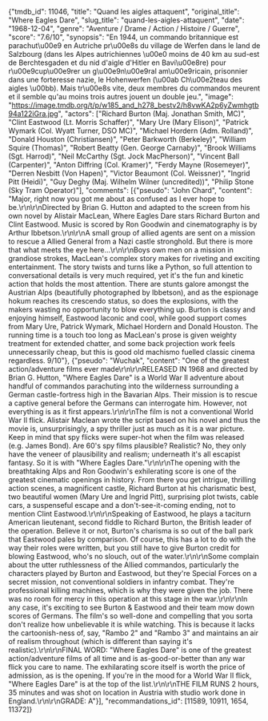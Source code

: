 {"tmdb_id": 11046, "title": "Quand les aigles attaquent", "original_title": "Where Eagles Dare", "slug_title": "quand-les-aigles-attaquent", "date": "1968-12-04", "genre": "Aventure / Drame / Action / Histoire / Guerre", "score": "7.6/10", "synopsis": "En 1944, un commando britannique est parachut\u00e9 en Autriche pr\u00e8s du village de Werfen dans le land de Salzbourg (dans les Alpes autrichiennes \u00e0 moins de 40 km au sud-est de Berchtesgaden et du nid d'aigle d'Hitler en Bavi\u00e8re) pour r\u00e9cup\u00e9rer un g\u00e9n\u00e9ral am\u00e9ricain, prisonnier dans une forteresse nazie, le Hohenwerfen (\u00ab Ch\u00e2teau des aigles \u00bb). Mais tr\u00e8s vite, deux membres du commandos meurent et il semble qu'au moins trois autres jouent un double jeu.", "image": "https://image.tmdb.org/t/p/w185_and_h278_bestv2/h8vwKA2p6yZwmhgtb94a122iGra.jpg", "actors": ["Richard Burton (Maj. Jonathan Smith, MC)", "Clint Eastwood (Lt. Morris Schaffer)", "Mary Ure (Mary Elison)", "Patrick Wymark (Col. Wyatt Turner, DSO MC)", "Michael Hordern (Adm. Rolland)", "Donald Houston (Christiansen)", "Peter Barkworth (Berkeley)", "William Squire (Thomas)", "Robert Beatty (Gen. George Carnaby)", "Brook Williams (Sgt. Harrod)", "Neil McCarthy (Sgt. Jock MacPherson)", "Vincent Ball (Carpenter)", "Anton Diffring (Col. Kramer)", "Ferdy Mayne (Rosemeyer)", "Derren Nesbitt (Von Hapen)", "Victor Beaumont (Col. Weissner)", "Ingrid Pitt (Heidi)", "Guy Deghy (Maj. Wilhelm Wilner (uncredited))", "Philip Stone (Sky Tram Operator)"], "comments": [{"pseudo": "John Chard", "content": "Major, right now you got me about as confused as I ever hope to be.\r\n\r\nDirected by Brian G. Hutton and adapted to the screen from his own novel by Alistair MacLean, Where Eagles Dare stars Richard Burton and Clint Eastwood. Music is scored by Ron Goodwin and cinematography is by Arthur Ibbetson.\r\n\r\nA small group of allied agents are sent on a mission to rescue a Allied General from a Nazi castle stronghold. But there is more that what meets the eye here...\r\n\r\nBoys own men on a mission in grandiose strokes, MacLean's complex story makes for riveting and exciting entertainment. The story twists and turns like a Python, so full attention to conversational details is very much required, yet it's the fun and kinetic action that holds the most attention. There are stunts galore amongst the Austrian Alps (beautifully photographed by Ibbetson), and as the espionage hokum reaches its crescendo status, so does the explosions, with the makers wasting no opportunity to blow everything up. Burton is classy and enjoying himself, Eastwood laconic and cool, while good support comes from Mary Ure, Patrick Wymark, Michael Hordern and Donald Houston. The running time is a touch too long as MacLean's prose is given weighty treatment for extended chatter, and some back projection work feels unnecessarily cheap, but this is good old machismo fuelled classic cinema regardless. 9/10"}, {"pseudo": "Wuchak", "content": "One of the greatest action/adventure films ever made\r\n\r\nRELEASED IN 1968 and directed by Brian G. Hutton, \"Where Eagles Dare\" is a World War II adventure about handful of commandos parachuting into the wilderness surrounding a German castle-fortress high in the Bavarian Alps. Their mission is to rescue a captive general before the Germans can interrogate him. However, not everything is as it first appears.\r\n\r\nThe film is not a conventional World War II flick. Alistair Maclean wrote the script based on his novel and thus the movie is, unsurprisingly, a spy thriller just as much as it is a war picture. Keep in mind that spy flicks were super-hot when the film was released (e.g. James Bond). Are 60's spy films plausible? Realistic? No, they only have the veneer of plausibility and realism; underneath it's all escapist fantasy. So it is with \"Where Eagles Dare.\"\r\n\r\nThe opening with the breathtaking Alps and Ron Goodwin's exhilerating score is one of the greatest cinematic openings in history. From there you get intrigue, thrilling action scenes, a magnificent castle, Richard Burton at his charismatic best, two beautiful women (Mary Ure and Ingrid Pitt), surprising plot twists, cable cars, a suspenseful escape and a don't-see-it-coming ending, not to mention Clint Eastwood.\r\n\r\nSpeaking of Eastwood, he plays a taciturn American lieutenant, second fiddle to Richard Burton, the British leader of the operation. Believe it or not, Burton's charisma is so out of the ball park that Eastwood pales by comparison. Of course, this has a lot to do with the way their roles were written, but you still have to give Burton credit for blowing Eastwood, who's no slouch, out of the water.\r\n\r\nSome complain about the utter ruthlessness of the Allied commandos, particularly the characters played by Burton and Eastwood, but they're Special Forces on a secret mission, not conventional soldiers in infantry combat. They're professional killing machines, which is why they were given the job. There was no room for mercy in this operation at this stage in the war.\r\n\r\nIn any case, it's exciting to see Burton & Eastwood and their team mow down scores of Germans. The film's so well-done and compelling that you sorta don't realize how unbelievable it is while watching. This is because it lacks the cartoonish-ness of, say, \"Rambo 2\" and \"Rambo 3\" and maintains an air of realism throughout (which is different than saying it's realistic).\r\n\r\nFINAL WORD: \"Where Eagles Dare\" is one of the greatest action/adventure films of all time and is as-good-or-better than any war flick you care to name. The exhilarating score itself is worth the price of admission, as is the opening. If you're in the mood for a World War II flick, \"Where Eagles Dare\" is at the top of the list.\r\n\r\nTHE FILM RUNS 2 hours, 35 minutes and was shot on location in Austria with studio work done in England.\r\n\r\nGRADE: A"}], "recommandations_id": [11589, 10911, 1654, 11372]}
